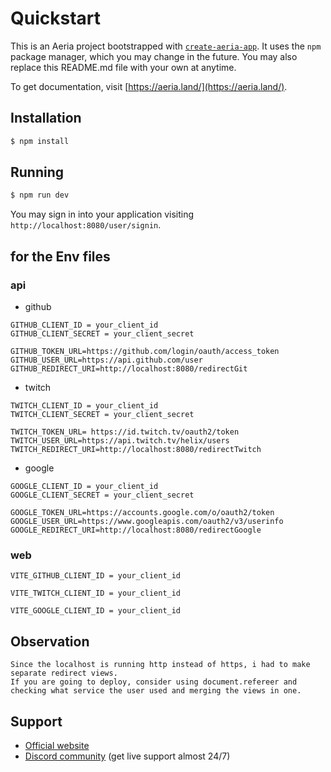 # Quickstart

This is an Aeria project bootstrapped with [`create-aeria-app`]().
It uses the `npm` package manager, which you may change in the future. You may also replace this README.md file with your own at anytime.

To get documentation, visit [https://aeria.land/](https://aeria.land/).

## Installation

```sh
$ npm install
```

## Running

```sh
$ npm run dev
```

You may sign in into your application visiting `http://localhost:8080/user/signin`.

## for the Env files

### api
- github
```
GITHUB_CLIENT_ID = your_client_id
GITHUB_CLIENT_SECRET = your_client_secret

GITHUB_TOKEN_URL=https://github.com/login/oauth/access_token
GITHUB_USER_URL=https://api.github.com/user
GITHUB_REDIRECT_URI=http://localhost:8080/redirectGit
```
- twitch
```
TWITCH_CLIENT_ID = your_client_id
TWITCH_CLIENT_SECRET = your_client_secret

TWITCH_TOKEN_URL= https://id.twitch.tv/oauth2/token
TWITCH_USER_URL=https://api.twitch.tv/helix/users
TWITCH_REDIRECT_URI=http://localhost:8080/redirectTwitch
```
- google
```
GOOGLE_CLIENT_ID = your_client_id
GOOGLE_CLIENT_SECRET = your_client_secret

GOOGLE_TOKEN_URL=https://accounts.google.com/o/oauth2/token
GOOGLE_USER_URL=https://www.googleapis.com/oauth2/v3/userinfo
GOOGLE_REDIRECT_URI=http://localhost:8080/redirectGoogle
```

### web
```
VITE_GITHUB_CLIENT_ID = your_client_id

VITE_TWITCH_CLIENT_ID = your_client_id

VITE_GOOGLE_CLIENT_ID = your_client_id

```

## Observation
```
Since the localhost is running http instead of https, i had to make separate redirect views.
If you are going to deploy, consider using document.refereer and checking what service the user used and merging the views in one. 
```

## Support

- [Official website](https://aeria.land/)
- [Discord community]() (get live support almost 24/7)

